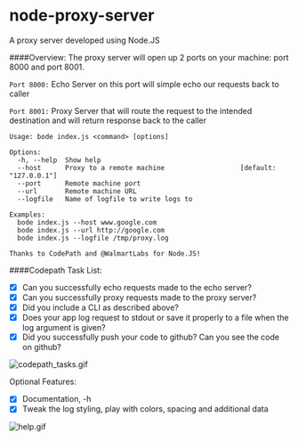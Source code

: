 # node-proxy-server
A proxy server developed using Node.JS

####Overview:
The proxy server will open up 2 ports on your machine: port 8000 and port 8001.

`Port 8000:` Echo Server on this port will simple echo our requests back to caller

`Port 8001:` Proxy Server that will route the request to the intended destination and will return response back to the caller

```
Usage: bode index.js <command> [options]

Options:
  -h, --help  Show help                                                         
  --host      Proxy to a remote machine                   [default: "127.0.0.1"]
  --port      Remote machine port                                               
  --url       Remote machine URL                                                
  --logfile   Name of logfile to write logs to                                  

Examples:
  bode index.js --host www.google.com                                           
  bode index.js --url http://google.com                                         
  bode index.js --logfile /tmp/proxy.log                                        

Thanks to CodePath and @WalmartLabs for Node.JS!
```

####Codepath Task List:
- [x] Can you successfully echo requests made to the echo server?
- [x] Can you successfully proxy requests made to the proxy server?
- [x] Did you include a CLI as described above?
- [x] Does your app log request to stdout or save it properly to a file when the log argument is given?
- [x] Did you successfully push your code to github? Can you see the code on github?

![codepath_tasks.gif](https://cloud.githubusercontent.com/assets/10262447/7308305/259f12e0-e9c8-11e4-8267-2c179e78d2fa.gif)

Optional Features:
- [x] Documentation, -h
- [x] Tweak the log styling, play with colors, spacing and additional data

![help.gif](https://cloud.githubusercontent.com/assets/10262447/7308452/61d995ae-e9c9-11e4-9c1e-8dc951ce44ff.gif)
